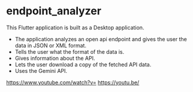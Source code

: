 # endpoint_analyzer

This Flutter application is built as a Desktop application.

* The application analyzes an open api endpoint and gives the user the data in JSON or XML format.
* Tells the user what the format of the data is.
* Gives information about the API.
* Lets the user download a copy of the fetched API data.
* Uses the Gemini API.


https://www.youtube.com/watch?v=<jbZWJZLVf6k>
https://youtu.be/<jbZWJZLVf6k>